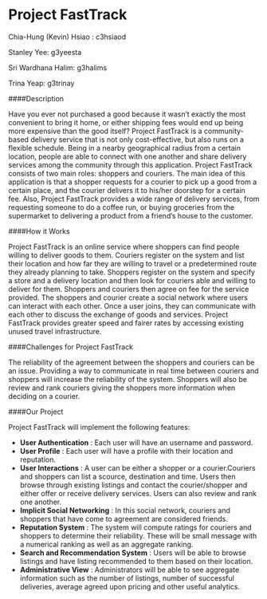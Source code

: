# Project FastTrack

Chia-Hung (Kevin) Hsiao : c3hsiaod


Stanley Yee: g3yeesta


Sri Wardhana Halim: g3halims


Trina Yeap: g3trinay

####Description

Have you ever not purchased a good because it wasn’t exactly the most convenient to bring it home, or either shipping fees would end up being more expensive than the good itself? Project FastTrack is a community-based delivery service that is not only cost-effective, but also runs on a flexible schedule. Being in a nearby geographical radius from a certain location, people are able to connect with one another and share delivery services among the community through this application. Project FastTrack consists of two main roles: shoppers and couriers. The main idea of this application is that a shopper requests for a courier to pick up a good from a certain place, and the courier delivers it to his/her doorstep for a certain fee. Also, Project FastTrack provides a wide range of delivery services, from requesting someone to do a coffee run, or buying groceries from the supermarket to delivering a product from a friend’s house to the customer. 

####How it Works

Project FastTrack is an online service where shoppers can find people willing to deliver goods to them. Couriers register on the system and list their location and how far they are willing to travel or a predetermined route they already planning to take. Shoppers register on the system and specify a store and a delivery location and then look for couriers able and willing to deliver for them. Shoppers and couriers then agree on fee for the service provided. The shoppers and courier create a social network where users can interact with each other. Once a user joins, they can communicate with each other to discuss the exchange of goods and services. Project FastTrack provides greater speed and fairer rates by accessing existing unused travel infrastructure.  

####Challenges for Project FastTrack

The reliability of the agreement between the shoppers and couriers can be an issue. Providing a way to communicate in real time between couriers and shoppers will increase the reliability of the system. Shoppers will also be review and rank couriers giving the shoppers more information when deciding on a courier.

####Our Project

Project FastTrack will implement the following features:

* **User Authentication** : Each user will have an username and password.
* **User Profile** : Each user will have a profile with their location and reputation. 
* **User Interactions** : A user can be either a shopper or a courier.Couriers and shoppers can list a scource, destination and time. Users then browse through existing listings and contact the courier/shopper and either offer or receive delivery services. Users can also review and rank one another.
* **Implicit Social Networking** : In this social network, couriers and shoppers that have come to agreement are considered friends.
* **Reputation System** : The system will compute ratings for couriers and shoppers to determine their reliability. These will be small message with a numerical ranking as well as an aggregate ranking.
* **Search and Recommendation System** : Users will be able to browse listings and have listing recommended to them based on their location.
* **Administrative View** : Administrators will be able to see aggregate information such as the number of listings, number of successful deliveries, average agreed upon pricing and other useful analytics.
